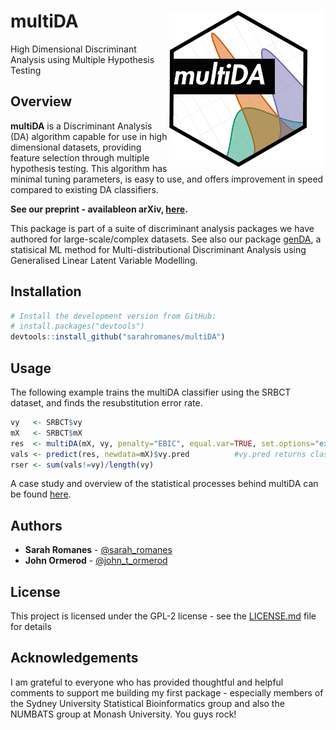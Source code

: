 multiDA <img src="man/figures/test_logo.png" align="right"  height="250" width="250"/>
======================================================

High Dimensional Discriminant Analysis using Multiple Hypothesis Testing

Overview
--------

**multiDA** is a Discriminant Analysis (DA) algorithm capable for use in high dimensional datasets, providing feature selection through multiple hypothesis testing. This algorithm has minimal tuning parameters, is easy to use, and offers improvement in speed compared to existing DA classifiers.

**See our preprint - availableon arXiv, [here](https://arxiv.org/pdf/1807.01422).**

This package is part of a suite of discriminant analysis packages we have authored for large-scale/complex datasets. See also our package [genDA](http://github.com/sarahromanes/genDA), a statisical ML method for Multi-distributional Discriminant Analysis using Generalised Linear Latent Variable Modelling.

Installation
--------

```r
# Install the development version from GitHub:
# install.packages("devtools")
devtools::install_github("sarahromanes/multiDA")

```


Usage
-----

The following example trains the multiDA classifier using the SRBCT dataset, and finds the resubstitution error rate. 

```r
vy   <- SRBCT$vy
mX   <- SRBCT$mX
res  <- multiDA(mX, vy, penalty="EBIC", equal.var=TRUE, set.options="exhaustive")
vals <- predict(res, newdata=mX)$vy.pred          #vy.pred returns class labels
rser <- sum(vals!=vy)/length(vy)

```

A case study and overview of the statistical processes behind multiDA can be found [here](https://sarahromanes.github.io/multiDA/articles/multiDAvignette_caseStudy.html).

## Authors

* **Sarah Romanes**  - [@sarah_romanes](https://twitter.com/sarah_romanes)
* **John Ormerod**   - [@john_t_ormerod](https://twitter.com/john_t_ormerod)

## License

This project is licensed under the GPL-2 license - see the [LICENSE.md](LICENSE.md) file for details


## Acknowledgements

I am grateful to everyone who has provided thoughtful and helpful comments to support me building my first package - especially members of the Sydney University Statistical Bioinformatics group and also the NUMBATS group at Monash University. You guys rock!

